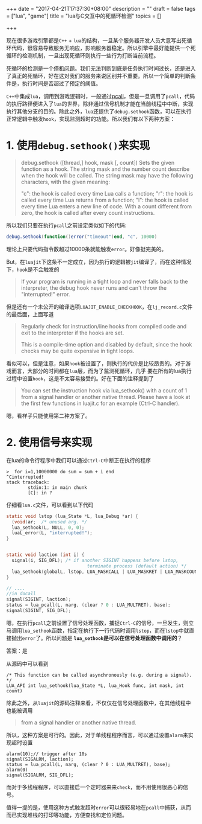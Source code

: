 +++
date = "2017-04-21T17:37:30+08:00"
description = ""
draft = false
tags = ["lua", "game"]
title = "lua与C交互中的死循环检测"
topics = []

+++

现在很多游戏引擎都是`C++` + `lua`的结构，一旦某个服务器开发人员大意写出死循环代码，很容易导致服务无响应，影响服务器稳定。所以引擎中最好能提供一个死循环的检测机制，一旦出现死循环则执行一些行为打断当前流程。

死循环的检测是一个[停机问题](https://en.wikipedia.org/wiki/Halting_problem)。我们无法判断到底是任务执行时间过长，还是进入了真正的死循环，好在这对我们的服务来说区别并不重要。所以一个简单的判断条件是，执行时间是否超过了预定的阈值。

`C++`中集成`lua`，调用到游戏逻辑时，一般通过[pcall](http://pgl.yoyo.org/luai/i/lua_pcall)，但是一旦调用了`pcall`，代码的执行路径便进入了`lua`的世界，除非通过信号机制才能在当前线程中中断，实现执行其他分支的目的。除此之外，`lua`还提供了`debug.sethook`函数，可以在执行正常逻辑中触发`hook`，实现监测超时的功能。所以我们有以下两种方案：

# 1. 使用`debug.sethook()`来实现


> debug.sethook ([thread,] hook, mask [, count])
> Sets the given function as a hook. The string mask and the number count describe when the hook will be called. The string mask may have the following characters, with the given meaning:
> 
> "c": the hook is called every time Lua calls a function;
> "r": the hook is called every time Lua returns from a function;
> "l": the hook is called every time Lua enters a new line of code.
> With a count different from zero, the hook is called after every count instructions.

所以我们只要在执行`pcall`之前设定类似如下的代码:
```lua
debug.sethook(function()error("timeout")end, "c", 10000)
```
理论上只要代码指令数超过10000条就能触发`error`。好像挺完美的。

But，在`luajit`下这条不一定成立，因为执行的逻辑被`jit`编译了，而在这种情况下，`hook`是不会触发的
> If your program is running in a tight loop and never falls back to the interpreter, the debug hook never runs and can't throw the "interrupted!" error.

但是还有一个未公开的编译选项`LUAJIT_ENABLE_CHECKHOOK`，在`lj_record.c`文件的最后面，上面写道
> Regularly check for instruction/line hooks from compiled code and
> exit to the interpreter if the hooks are set.
> 
> This is a compile-time option and disabled by default, since the
> hook checks may be quite expensive in tight loops.

看似可以，但是注意，如果`hook`被设置了，则执行的代价是比较昂贵的。对于游戏而言，大部分的时间都在`lua`层，而为了监测死循环，几乎
要在所有的lua执行过程中设置`hook`，这是不太容易接受的。好在下面的注释提到了
> You can set the instruction hook via lua_sethook() with a count of 1
> from a signal handler or another native thread. Please have a look
> at the first few functions in luajit.c for an example (Ctrl-C handler).

嗯，看样子只能使用第二种方案了。

# 2. 使用信号来实现

在lua的命令行程序中我们可以通过`Ctrl-C`中断正在执行的程序
```
>  for i=1,10000000 do sum = sum + i end
^Cinterrupted!
stack traceback:
        stdin:1: in main chunk
        [C]: in ?

```

仔细看`lua.c`文件，可以看到以下代码
```C
static void lstop (lua_State *L, lua_Debug *ar) {
  (void)ar;  /* unused arg. */
  lua_sethook(L, NULL, 0, 0);
  luaL_error(L, "interrupted!");
}


static void laction (int i) {
  signal(i, SIG_DFL); /* if another SIGINT happens before lstop,
                              terminate process (default action) */
  lua_sethook(globalL, lstop, LUA_MASKCALL | LUA_MASKRET | LUA_MASKCOUNT, 1);
}

// ....
//in docall
signal(SIGINT, laction);
status = lua_pcall(L, narg, (clear ? 0 : LUA_MULTRET), base);
signal(SIGINT, SIG_DFL);
```
嗯，在执行`pcall`之前设置了信号处理函数，捕捉`Ctrl-C`的信号，一旦发生，则立马调用`lua_sethook`函数，指定在执行下一行代码时调用`lstop`，而在`lstop`中就直接抛出`error`了。所以问题是 **`lua_sethook`是可以在信号处理函数中调用的**？

答案：是

从源码中可以看到
```
/* This function can be called asynchronously (e.g. during a signal). */
LUA_API int lua_sethook(lua_State *L, lua_Hook func, int mask, int count)
```
除此之外，从`luajit`的源码注释来看，不仅仅在信号处理函数中，在其他线程中也能被调用
> from a signal handler or another native thread.

所以，这种方案是可行的。因此，对于单线程程序而言，可以通过设置`alarm`来实现超时设置
```
alarm(10);// trigger after 10s
signal(SIGALRM, laction);
status = lua_pcall(L, narg, (clear ? 0 : LUA_MULTRET), base);
alarm(0)
signal(SIGALRM, SIG_DFL);
```
而对于多线程程序，可以直接启一个定时器来来`check`，而不用使用很恶心的信号。

值得一提的是，使用这种方式触发超时`error`可以很轻易地在`pcall`中捕获，从而而已实现堆栈的打印等功能，方便查找和定位问题。
